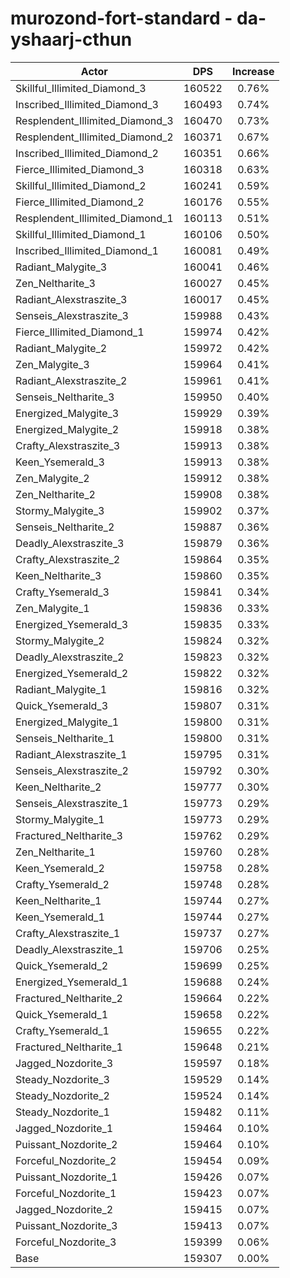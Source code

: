 # murozond-fort-standard - da-yshaarj-cthun
| Actor | DPS | Increase |
|---|:---:|:---:|
|Skillful_Illimited_Diamond_3|160522|0.76%|
|Inscribed_Illimited_Diamond_3|160493|0.74%|
|Resplendent_Illimited_Diamond_3|160470|0.73%|
|Resplendent_Illimited_Diamond_2|160371|0.67%|
|Inscribed_Illimited_Diamond_2|160351|0.66%|
|Fierce_Illimited_Diamond_3|160318|0.63%|
|Skillful_Illimited_Diamond_2|160241|0.59%|
|Fierce_Illimited_Diamond_2|160176|0.55%|
|Resplendent_Illimited_Diamond_1|160113|0.51%|
|Skillful_Illimited_Diamond_1|160106|0.50%|
|Inscribed_Illimited_Diamond_1|160081|0.49%|
|Radiant_Malygite_3|160041|0.46%|
|Zen_Neltharite_3|160027|0.45%|
|Radiant_Alexstraszite_3|160017|0.45%|
|Senseis_Alexstraszite_3|159988|0.43%|
|Fierce_Illimited_Diamond_1|159974|0.42%|
|Radiant_Malygite_2|159972|0.42%|
|Zen_Malygite_3|159964|0.41%|
|Radiant_Alexstraszite_2|159961|0.41%|
|Senseis_Neltharite_3|159950|0.40%|
|Energized_Malygite_3|159929|0.39%|
|Energized_Malygite_2|159918|0.38%|
|Crafty_Alexstraszite_3|159913|0.38%|
|Keen_Ysemerald_3|159913|0.38%|
|Zen_Malygite_2|159912|0.38%|
|Zen_Neltharite_2|159908|0.38%|
|Stormy_Malygite_3|159902|0.37%|
|Senseis_Neltharite_2|159887|0.36%|
|Deadly_Alexstraszite_3|159879|0.36%|
|Crafty_Alexstraszite_2|159864|0.35%|
|Keen_Neltharite_3|159860|0.35%|
|Crafty_Ysemerald_3|159841|0.34%|
|Zen_Malygite_1|159836|0.33%|
|Energized_Ysemerald_3|159835|0.33%|
|Stormy_Malygite_2|159824|0.32%|
|Deadly_Alexstraszite_2|159823|0.32%|
|Energized_Ysemerald_2|159822|0.32%|
|Radiant_Malygite_1|159816|0.32%|
|Quick_Ysemerald_3|159807|0.31%|
|Energized_Malygite_1|159800|0.31%|
|Senseis_Neltharite_1|159800|0.31%|
|Radiant_Alexstraszite_1|159795|0.31%|
|Senseis_Alexstraszite_2|159792|0.30%|
|Keen_Neltharite_2|159777|0.30%|
|Senseis_Alexstraszite_1|159773|0.29%|
|Stormy_Malygite_1|159773|0.29%|
|Fractured_Neltharite_3|159762|0.29%|
|Zen_Neltharite_1|159760|0.28%|
|Keen_Ysemerald_2|159758|0.28%|
|Crafty_Ysemerald_2|159748|0.28%|
|Keen_Neltharite_1|159744|0.27%|
|Keen_Ysemerald_1|159744|0.27%|
|Crafty_Alexstraszite_1|159737|0.27%|
|Deadly_Alexstraszite_1|159706|0.25%|
|Quick_Ysemerald_2|159699|0.25%|
|Energized_Ysemerald_1|159688|0.24%|
|Fractured_Neltharite_2|159664|0.22%|
|Quick_Ysemerald_1|159658|0.22%|
|Crafty_Ysemerald_1|159655|0.22%|
|Fractured_Neltharite_1|159648|0.21%|
|Jagged_Nozdorite_3|159597|0.18%|
|Steady_Nozdorite_3|159529|0.14%|
|Steady_Nozdorite_2|159524|0.14%|
|Steady_Nozdorite_1|159482|0.11%|
|Jagged_Nozdorite_1|159464|0.10%|
|Puissant_Nozdorite_2|159464|0.10%|
|Forceful_Nozdorite_2|159454|0.09%|
|Puissant_Nozdorite_1|159426|0.07%|
|Forceful_Nozdorite_1|159423|0.07%|
|Jagged_Nozdorite_2|159415|0.07%|
|Puissant_Nozdorite_3|159413|0.07%|
|Forceful_Nozdorite_3|159399|0.06%|
|Base|159307|0.00%|
